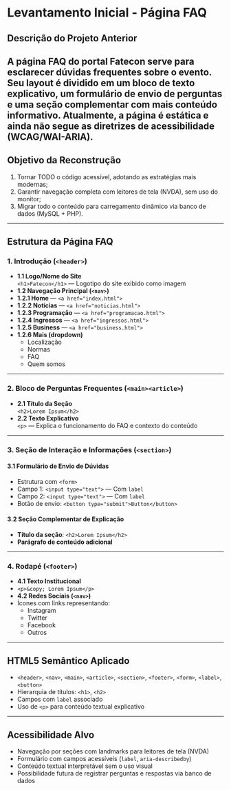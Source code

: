 # Levantamento Inicial - Página FAQ
## Descrição do Projeto Anterior
A página **FAQ** do portal Fatecon serve para esclarecer dúvidas frequentes sobre o evento. Seu layout é dividido em um bloco de texto explicativo, um formulário de envio de perguntas e uma seção complementar com mais conteúdo informativo. Atualmente, a página é estática e ainda não segue as diretrizes de acessibilidade (WCAG/WAI-ARIA).
---
## Objetivo da Reconstrução
1. Tornar TODO o código acessível, adotando as estratégias mais modernas;
2. Garantir navegação completa com leitores de tela (NVDA), sem uso do monitor;
3. Migrar todo o conteúdo para carregamento dinâmico via banco de dados (MySQL + PHP).
---
## Estrutura da Página FAQ
### 1. Introdução (`<header>`)
- **1.1 Logo/Nome do Site**  
 `<h1>Fatecon</h1>` — Logotipo do site exibido como imagem
- **1.2 Navegação Principal (`<nav>`)**
 - **1.2.1 Home** — `<a href="index.html">`
 - **1.2.2 Notícias** — `<a href="noticias.html">`
 - **1.2.3 Programação** — `<a href="programacao.html">`
 - **1.2.4 Ingressos** — `<a href="ingressos.html">`
 - **1.2.5 Business** — `<a href="business.html">`
 - **1.2.6 Mais (dropdown)**  
   - Localização  
   - Normas  
   - FAQ  
   - Quem somos
---
### 2. Bloco de Perguntas Frequentes (`<main><article>`)
- **2.1 Título da Seção**  
 `<h2>Lorem Ipsum</h2>`
- **2.2 Texto Explicativo**  
 `<p>` — Explica o funcionamento do FAQ e contexto do conteúdo
---
### 3. Seção de Interação e Informações (`<section>`)
#### 3.1 Formulário de Envio de Dúvidas
- Estrutura com `<form>`
 - Campo 1: `<input type="text">` — Com `label`
 - Campo 2: `<input type="text">` — Com `label`
 - Botão de envio: `<button type="submit">Button</button>`
#### 3.2 Seção Complementar de Explicação
- **Título da seção**: `<h2>Lorem Ipsum</h2>`
- **Parágrafo de conteúdo adicional**
---
### 4. Rodapé (`<footer>`)
- **4.1 Texto Institucional**
 - `<p>&copy; Lorem Ipsum</p>`
- **4.2 Redes Sociais (`<nav>`)**
 - Ícones com links representando:
   - Instagram
   - Twitter
   - Facebook
   - Outros
---
## HTML5 Semântico Aplicado
- `<header>`, `<nav>`, `<main>`, `<article>`, `<section>`, `<footer>`, `<form>`, `<label>`, `<button>`
- Hierarquia de títulos: `<h1>`, `<h2>`
- Campos com `label` associado
- Uso de `<p>` para conteúdo textual explicativo
---
## Acessibilidade Alvo
- Navegação por seções com landmarks para leitores de tela (NVDA)
- Formulário com campos acessíveis (`label`, `aria-describedby`)
- Conteúdo textual interpretável sem o uso visual
- Possibilidade futura de registrar perguntas e respostas via banco de dados
